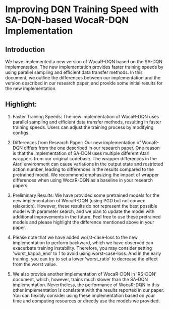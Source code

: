 # Improving DQN Training Speed with SA-DQN-based WocaR-DQN Implementation

## Introduction

We have implemented a new version of WocaR-DQN based on the SA-DQN implementation. The new implementation provides faster training speeds by using parallel sampling and efficient data transfer methods. In this document, we outline the differences between our implementation and the version described in our research paper, and provide some initial results for the new implementation.

## Highlight:

1. Faster Training Speeds: The new implementation of WocaR-DQN uses parallel sampling and efficient data transfer methods, resulting in faster training speeds. Users can adjust the training process by modifying configs.

2. Differences from Research Paper: Our new implementation of WocaR-DQN differs from the one described in our research paper. One reason is that the implementation of SA-DQN uses multiple different Atari wrappers from our original codebase. The wrapper differences in the Atari environment can cause variations in the output state and restricted action number, leading to differences in the results compared to the pretrained model. We recommend emphasizing the impact of wrapper differences when using WocaR-DQN as a baseline in your research papers.

3. Preliminary Results: We have provided some pretrained models for the new implementation of WocaR-DQN (using PGD but not convex relaxation). However, these results do not represent the best possible model with parameter search, and we plan to update the model with additional improvements in the future. Feel free to use these pretrained models and please highlight the difference mentioned above in your paper.

4. Please note that we have added worst-case-loss to the new implementation to perform backward, which we have observed can exacerbate training instability. Therefore, you may consider setting 'worst_kappa_end' to 1 to avoid using worst-case-loss. And in the early training, you can try to set a lower 'worst_ratio' to decrease the effect from the worst value.

5. We also provide another implementation of WocaR-DQN in 'RS-DQN' document, which, however, trains much slower than the SA-DQN implementation. Nevertheless, the performance of WocaR-DQN in this other implementation is consistent with the results reported in our paper. You can flexibly consider using these implementation based on your time and computing resources or directly use the models we provided.

